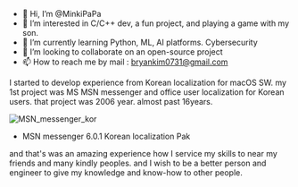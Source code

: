 - 👋 Hi, I’m @MinkiPaPa
- 👀 I’m interested in C/C++ dev, a fun project, and playing a game with my son.
- 🌱 I’m currently learning Python, ML, AI platforms. Cybersecurity
- 💞️ I’m looking to collaborate on an open-source project
- 📫 How to reach me by mail : bryankim0731@gmail.com

I started to develop experience from Korean localization for macOS SW.
my 1st project was MS MSN messenger and office user localization for Korean users.
that project was 2006 year. almost past 16years.

![MSN_messenger_kor](https://user-images.githubusercontent.com/97417837/150069582-f7bee53a-9f09-4332-b861-e108dc571ffd.jpg)
* MSN messenger 6.0.1 Korean localization Pak

and that's was an amazing experience how I service my skills to near my friends and many kindly peoples.
and I wish to be a better person and engineer to give my knowledge and know-how to other people.

<!---
MinkiPaPa/MinkiPaPa is a ✨ special ✨ repository because its `README.md` (this file) appears on your GitHub profile.
You can click the Preview link to take a look at your changes.
--->
